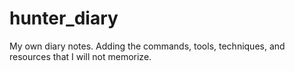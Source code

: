# hunter_diary
My own diary notes. Adding the commands, tools, techniques, and resources that I will not memorize.



